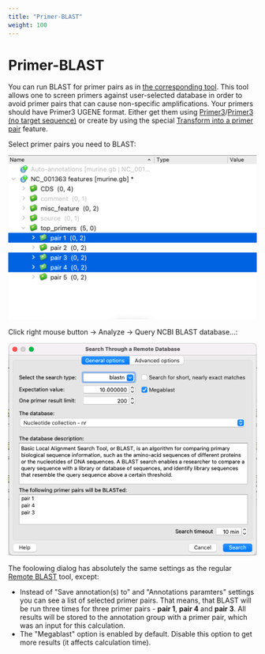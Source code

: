 ```yaml
---
title: "Primer-BLAST"
weight: 100
---
```



# Primer-BLAST

You can run BLAST for primer pairs as in [the corresponding tool](https://www.ncbi.nlm.nih.gov/tools/primer-blast/). This tool allows one to screen primers against user-selected database in order to avoid primer pairs that can cause non-specific amplifications. Your primers should have Primer3 UGENE format. Either get them using [Primer3](primer3.md)/[Primer3 (no target sequence)](/docs/extensions/primer3/primer3-no-target-sequence) or create by using the special [Transform into a primer pair](../../sequence-view/annotations-editor/transform-into-a-primer-pair) feature.

Select primer pairs you need to BLAST:

![](/images/96666281/96666286.png)

Click right mouse button → Analyze → Query NCBI BLAST database...:

![](/images/96666281/96666287.png)

The foolowing dialog has absolutely the same settings as the regular [Remote BLAST](remote-blast.md) tool, except:

*   Instead of "Save annotation(s) to" and "Annotations paramters" settings you can see a list of selected primer pairs. That means, that BLAST will be run three times for three primer pairs - **pair 1**, **pair 4** and **pair 3**. All results will be stored to the annotation group with a primer pair, which was an input for this calculation.
*   The "Megablast" option is enabled by default. Disable this option to get more results (it affects calculation time).
